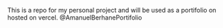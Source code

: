 This is a repo for my personal project and will be used as a portifolio on hosted on vercel.
@AmanuelBerhanePortifolio
